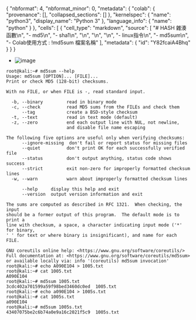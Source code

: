 {
  "nbformat": 4,
  "nbformat_minor": 0,
  "metadata": {
    "colab": {
      "provenance": [],
      "collapsed_sections": []
    },
    "kernelspec": {
      "name": "python3",
      "display_name": "Python 3"
    },
    "language_info": {
      "name": "python"
    }
  },
  "cells": [
    {
      "cell_type": "markdown",
      "source": [
        "# HASH 雜湊函數\n",
        "- md5\n",
        "- sha1\n",
        "\n",
        "\n",
        "\n",
        "- linux指令\n",
        "- md5sum\n",
        "- Colab使用方式 : !md5sum 檔案名稱"
      ],
      "metadata": {
        "id": "Y82fcaiA4Bhq"
      }
    }
}
- ![image](https://user-images.githubusercontent.com/114580308/194053558-f4e9e56b-982c-4483-9922-1bcea6305262.png)
```
root@kali:~# md5sum --help
Usage: md5sum [OPTION]... [FILE]...
Print or check MD5 (128-bit) checksums.

With no FILE, or when FILE is -, read standard input.

  -b, --binary         read in binary mode
  -c, --check          read MD5 sums from the FILEs and check them
      --tag            create a BSD-style checksum
  -t, --text           read in text mode (default)
  -z, --zero           end each output line with NUL, not newline,
                       and disable file name escaping

The following five options are useful only when verifying checksums:
      --ignore-missing  don't fail or report status for missing files
      --quiet          don't print OK for each successfully verified file
      --status         don't output anything, status code shows success
      --strict         exit non-zero for improperly formatted checksum lines
  -w, --warn           warn about improperly formatted checksum lines

      --help     display this help and exit
      --version  output version information and exit

The sums are computed as described in RFC 1321.  When checking, the input
should be a former output of this program.  The default mode is to print a
line with checksum, a space, a character indicating input mode ('*' for binary,
' ' for text or where binary is insignificant), and name for each FILE.

GNU coreutils online help: <https://www.gnu.org/software/coreutils/>
Full documentation at: <https://www.gnu.org/software/coreutils/md5sum>
or available locally via: info '(coreutils) md5sum invocation'
root@kali:~# echo A090E104 > 1005.txt
root@kali:~# cat 1005.txt
A090E104
root@kali:~# md5sum 1005.txt
3cdc402a701599a59f98bed3460dc0ed  1005.txt
root@kali:~# echo a090E104 > 1005s.txt
root@kali:~# cat 1005s.txt
a090E104
root@kali:~# md5sum 1005s.txt
43407075be2c6b74a0e9a16c2021f5c9  1005s.txt
```
